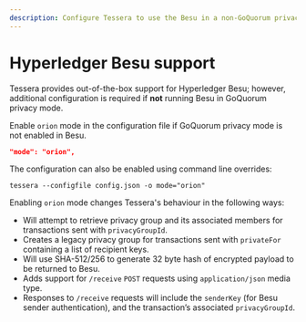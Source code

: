 ```yaml
---
description: Configure Tessera to use the Besu in a non-GoQuorum privacy mode.
---
```


# Hyperledger Besu support

Tessera provides out-of-the-box support for Hyperledger Besu; however, additional configuration
is required if **not** running Besu in GoQuorum privacy mode.

Enable `orion` mode in the configuration file if GoQuorum privacy mode is not enabled in Besu.

```json
"mode": "orion",
```

The configuration can also be enabled using command line overrides:

```shell
tessera --configfile config.json -o mode="orion"
```

Enabling `orion` mode changes Tessera's behaviour in the following ways:

* Will attempt to retrieve privacy group and its associated members for transactions sent with `privacyGroupId`.
* Creates a legacy privacy group for transactions sent with `privateFor` containing a list of recipient keys.
* Will use SHA-512/256 to generate 32 byte hash of encrypted payload to be returned to Besu.
* Adds support for `/receive` `POST` requests using `application/json` media type.
* Responses to `/receive` requests will include the `senderKey` (for Besu sender authentication), and the transaction’s associated `privacyGroupId`.

<!--links-->
[Besu-extended privacy]: https://besu.hyperledger.org/en/stable/HowTo/Use-Privacy/Privacy/
